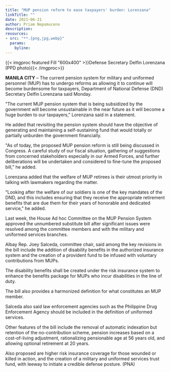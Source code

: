 ```yaml
---
title: "MUP pension reform to ease taxpayers' burden: Lorenzana"
linkTitle: ""
date: 2021-06-21
author: Priam Nepomuceno
description:
resources:
- src: "**.{png,jpg,webp}"
  params:
    byline: 
---
```

{{< imgproc featured Fill "600x400" >}}Defense Secretary Delfin Lorenzana (PPD photo){{< /imgproc>}}

**MANILA CITY** – The current pension system for military and uniformed personnel (MUP) has to undergo reforms as allowing it to continue will become burdensome for taxpayers, Department of National Defense (DND) Secretary Delfin Lorenzana said Monday.

"The current MUP pension system that is being subsidized by the government will become unsustainable in the near future as it will become a huge burden to our taxpayers," Lorenzana said in a statement.

He added that revisiting the pension system should have the objective of generating and maintaining a self-sustaining fund that would totally or partially unburden the government financially.

"As of today, the proposed MUP pension reform is still being discussed in Congress. A careful study of our fiscal situation, gathering of suggestions from concerned stakeholders especially in our Armed Forces, and further deliberations will be undertaken and considered to fine-tune the proposed bill," he added.

Lorenzana added that the welfare of MUP retirees is their utmost priority in talking with lawmakers regarding the matter.

"Looking after the welfare of our soldiers is one of the key mandates of the DND, and this includes ensuring that they receive the appropriate retirement benefits that are due them for their years of honorable and dedicated service," he added.

Last week, the House Ad hoc Committee on the MUP Pension System approved the unnumbered substitute bill after significant issues were resolved among the committee members and with the military and uniformed services branches.

Albay Rep. Joey Salceda, committee chair, said among the key revisions in the bill include the addition of disability benefits in the authorized insurance system and the creation of a provident fund to be infused with voluntary contributions from MUPs.

The disability benefits shall be created under the risk insurance system to enhance the benefits package for MUPs who incur disabilities in the line of duty.

The bill also provides a harmonized definition for what constitutes an MUP member.

Salceda also said law enforcement agencies such as the Philippine Drug Enforcement Agency should be included in the definition of uniformed services.

Other features of the bill include the removal of automatic indexation but retention of the no-contribution scheme, pension increases based on a cost-of-living adjustment, rationalizing pensionable age at 56 years old, and allowing optional retirement at 20 years.

Also proposed are higher risk insurance coverage for those wounded or killed in action, and the creation of a military and uniformed services trust fund, with leeway to initiate a credible defense posture. (PNA)